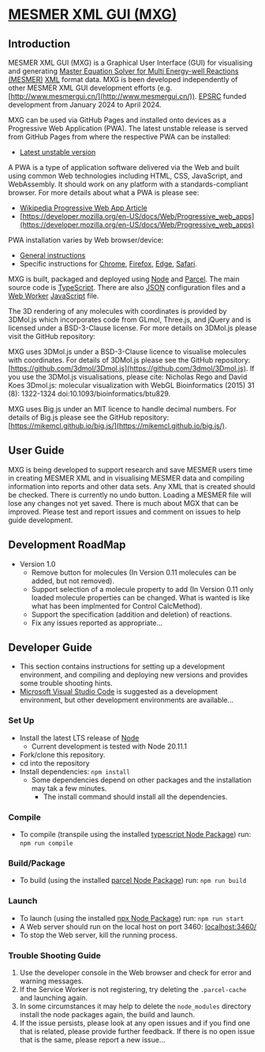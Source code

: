 # [MESMER XML GUI (MXG)](https://github.com/mesmer-kinetics/mxg)

## Introduction

MESMER XML GUI (MXG) is a Graphical User Interface (GUI) for visualising and generating [Master Equation Solver for Multi Energy-well Reactions (MESMER)](https://github.com/MESMER-kinetics/MESMER-code) [XML](https://en.wikipedia.org/wiki/XML) format data. MXG is been developed independently of other MESMER XML GUI development efforts (e.g. [http://www.mesmergui.cn/](http://www.mesmergui.cn/)). [EPSRC](https://www.ukri.org/councils/epsrc/) funded development from January 2024 to April 2024.

MXG can be used via GitHub Pages and installed onto devices as a Progressive Web Application (PWA). The latest unstable release is served from GitHub Pages from where the respective PWA can be installed:
 - [Latest unstable version](https://mesmer-kinetics.github.io/mxg/dist/main/)

A PWA is a type of application software delivered via the Web and built using common Web technologies including HTML, CSS, JavaScript, and WebAssembly. It should work on any platform with a standards-compliant browser. For more details about what a PWA is please see:
- [Wikipedia Progressive Web App Article](https://en.wikipedia.org/wiki/Progressive_web_app)
- [https://developer.mozilla.org/en-US/docs/Web/Progressive_web_apps](https://developer.mozilla.org/en-US/docs/Web/Progressive_web_apps)

PWA installation varies by Web browser/device:
- [General instructions](https://developer.mozilla.org/en-US/docs/Web/Progressive_web_apps/Guides/Installing)
- Specific instructions for [Chrome](https://support.google.com/chrome/answer/9658361), [Firefox](https://developer.mozilla.org/en-US/docs/Web/Progressive_web_apps/Guides/Installing), [Edge](https://learn.microsoft.com/en-us/microsoft-edge/progressive-web-apps-chromium/ux), [Safari](https://support.apple.com/en-gb/104996).

MXG is built, packaged and deployed using [Node](https://nodejs.org/) and [Parcel](https://parceljs.org/). The main source code is [TypeScript](https://www.typescriptlang.org/). There are also [JSON](https://www.json.org/json-en.html) configuration files and a [Web Worker](https://en.wikipedia.org/wiki/Web_worker) [JavaScript](https://en.wikipedia.org/wiki/JavaScript) file.

The 3D rendering of any molecules with coordinates is provided by 3DMol.js which incorporates code from GLmol, Three.js, and jQuery and is licensed under a BSD-3-Clause license. For more details on 3DMol.js please visit the GitHub repository: 

MXG uses 3DMol.js under a BSD-3-Clause licence to visualise molecules with coordinates. For details of 3DMol.js please see the GitHub repository: [https://github.com/3dmol/3Dmol.js](https://github.com/3dmol/3Dmol.js). If you use the 3DMol.js visualisations, please cite: Nicholas Rego and David Koes 3Dmol.js: molecular visualization with WebGL Bioinformatics (2015) 31 (8): 1322-1324 doi:10.1093/bioinformatics/btu829.

MXG uses Big.js under an MIT licence to handle decimal numbers. For details of Big.js please see the GitHub repository: [https://mikemcl.github.io/big.js/](https://mikemcl.github.io/big.js/).


## User Guide
MXG is being developed to support research and save MESMER users time in creating MESMER XML and in visualising MESMER data and compiling information into reports and other data sets.
Any XML that is created should be checked.
There is currently no undo button.
Loading a MESMER file will lose any changes not yet saved.
There is much about MGX that can be improved. Please test and report issues and comment on issues to help guide development.


## Development RoadMap
- Version 1.0
  - Remove button for molecules (In Version 0.11 molecules can be added, but not removed).
  - Support selection of a molecule property to add (In Version 0.11 only loaded molecule properties can be changed. What is wanted is like what has been implmented for Control CalcMethod).
  - Support the specification (addition and deletion) of reactions.
  - Fix any issues reported as appropriate...


## Developer Guide
- This section contains instructions for setting up a development environment, and compiling and deploying new versions and provides some trouble shooting hints.
- [Microsoft Visual Studio Code](https://code.visualstudio.com/) is suggested as a development environment, but other development environments are available...

### Set Up
- Install the latest LTS release of [Node](https://nodejs.org/)
  - Current development is tested with Node 20.11.1
- Fork/clone this repository.
- cd into the repository
- Install dependencies:
`npm install`
  - Some dependencies depend on other packages and the installation may tak a few minutes.
    - The install command should install all the dependencies.

### Compile
- To compile (transpile using the installed [typescript Node Package](https://www.npmjs.com/package/typescript)) run:
`npm run compile`

### Build/Package
- To build (using the installed [parcel Node Package](https://www.npmjs.com/package/parcel)) run:
`npm run build`

### Launch
- To launch (using the installed [npx Node Package](https://www.npmjs.com/package/npx)) run:
`npm run start`
- A Web server should run on the local host on port 3460:
[localhost:3460/](http://localhost:3460/)
- To stop the Web server, kill the running process.

### Trouble Shooting Guide
1. Use the developer console in the Web browser and check for error and warning messages.
2. If the Service Worker is not registering, try deleting the `.parcel-cache` and launching again.
3. In some circumstances it may help to delete the `node_modules` directory install the node packages again, the build and launch.
4. If the issue persists, please look at any open issues and if you find one that is related, please provide further feedback. If there is no open issue that is the same, please report a new issue...
